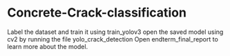 # Concrete-Crack-classification
Label the dataset and train it using train_yolov3
open the saved model using cv2 by running the file yolo_crack_detection
Open endterm_final_report to learn more about the model.
